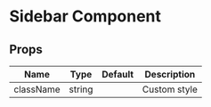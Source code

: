 # Sidebar Component
## Props

|Name|Type|Default|Description|
|--|--|--|--|
|className|string||Custom style|